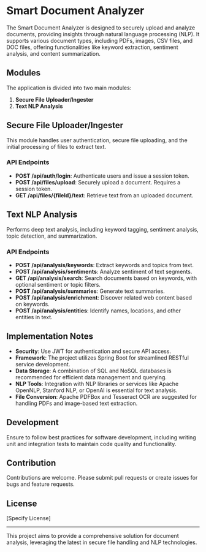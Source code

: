 # Smart Document Analyzer

The Smart Document Analyzer is designed to securely upload and analyze documents, providing insights through natural language processing (NLP). It supports various document types, including PDFs, images, CSV files, and DOC files, offering functionalities like keyword extraction, sentiment analysis, and content summarization.

## Modules

The application is divided into two main modules:

1. **Secure File Uploader/Ingester**
2. **Text NLP Analysis**

## Secure File Uploader/Ingester

This module handles user authentication, secure file uploading, and the initial processing of files to extract text.

### API Endpoints

- **POST /api/auth/login**: Authenticate users and issue a session token.
- **POST /api/files/upload**: Securely upload a document. Requires a session token.
- **GET /api/files/{fileId}/text**: Retrieve text from an uploaded document.

## Text NLP Analysis

Performs deep text analysis, including keyword tagging, sentiment analysis, topic detection, and summarization.

### API Endpoints

- **POST /api/analysis/keywords**: Extract keywords and topics from text.
- **POST /api/analysis/sentiments**: Analyze sentiment of text segments.
- **GET /api/analysis/search**: Search documents based on keywords, with optional sentiment or topic filters.
- **POST /api/analysis/summaries**: Generate text summaries.
- **POST /api/analysis/enrichment**: Discover related web content based on keywords.
- **POST /api/analysis/entities**: Identify names, locations, and other entities in text.

## Implementation Notes

- **Security**: Use JWT for authentication and secure API access.
- **Framework**: The project utilizes Spring Boot for streamlined RESTful service development.
- **Data Storage**: A combination of SQL and NoSQL databases is recommended for efficient data management and querying.
- **NLP Tools**: Integration with NLP libraries or services like Apache OpenNLP, Stanford NLP, or OpenAI is essential for text analysis.
- **File Conversion**: Apache PDFBox and Tesseract OCR are suggested for handling PDFs and image-based text extraction.

## Development

Ensure to follow best practices for software development, including writing unit and integration tests to maintain code quality and functionality.

## Contribution

Contributions are welcome. Please submit pull requests or create issues for bugs and feature requests.

## License

[Specify License]

---

This project aims to provide a comprehensive solution for document analysis, leveraging the latest in secure file handling and NLP technologies.
